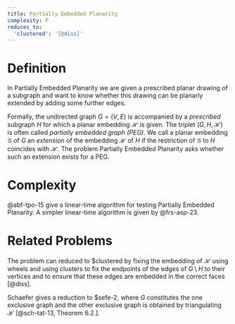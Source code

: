 ```yaml
---
title: Partially Embedded Planarity
complexity: P
reduces_to:
  'clustered': '[@diss]'
---
```


# Definition

In Partially Embedded Planarity we are given a prescribed planar drawing of a subgraph and want to know whether this
drawing can be planarly extended by adding some further edges.

Formally, the undirected graph $G=(V,E)$ is accompanied by a *prescribed* subgraph $H$ for which
a planar embedding $\mathcal H$ is given.
The triplet $(G, H, \mathcal H)$ is often called *partially embedded graph (PEG)*.
We call a planar embedding $\mathcal G$ of $G$ an *extension* of the embedding $\mathcal H$ of $H$ if the restriction of
$\mathcal G$ to $H$ coincides with $\mathcal H$.
The problem Partially Embedded Planarity asks whether such an extension exists for a PEG.

# Complexity

@abf-tpo-15 give a linear-time algorithm for testing Partially Embedded Planarity.
A simpler linear-time algorithm is given by @frs-asp-23.

# Related Problems

The problem can reduced to $clustered by fixing the embedding of $\mathcal H$ using wheels and using clusters to
fix the endpoints of the edges of $G\setminus H$ to their vertices and to ensure that these edges are embedded in the
correct faces [@diss].

Schaefer gives a reduction to $sefe-2, where $G$ constitutes the one exclusive graph and the other exclusive graph is
obtained by triangulating $\mathcal H$ [@sch-tat-13, Theorem 6.2.].